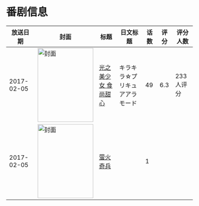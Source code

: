 # 番剧信息

|放送日期|封面|标题|日文标题|话数|评分|评分人数|
|---|---|---|---|---|---|---|
|2017-02-05|<img src="//lain.bgm.tv/pic/cover/c/b5/25/196053_1JzOS.jpg" alt="封面" style="width:150px;height:200px;object-fit:cover;">|[光之美少女 食尚甜心](https://bangumi.tv/subject/196053)|キラキラ☆プリキュアアラモード|49|6.3|233人评分|
|2017-02-05|<img src="//lain.bgm.tv/pic/cover/c/94/1f/208699_EAsv8.jpg" alt="封面" style="width:150px;height:200px;object-fit:cover;">|[萤火奇兵](https://bangumi.tv/subject/208699)||1|||
